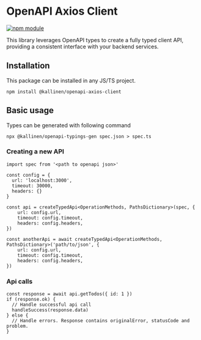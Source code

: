 # OpenAPI Axios Client

[![npm module](https://badge.fury.io/js/@kallinen%2Fopenapi-axios-client.svg)](https://www.npmjs.org/package/@kallinen/openapi-axios-client)

This library leverages OpenAPI types to create a fully typed client API, providing a consistent interface with your backend services.

## Installation

This package can be installed in any JS/TS project.

```
npm install @kallinen/openapi-axios-client
```

## Basic usage

Types can be generated with following command

```
npx @kallinen/openapi-typings-gen spec.json > spec.ts
```

### Creating a new API

```
import spec from '<path to openapi json>' 

const config = {
  url: 'localhost:3000',
  timeout: 30000,
  headers: {}
}

const api = createTypedApi<OperationMethods, PathsDictionary>(spec, {
    url: config.url,
    timeout: config.timeout,
    headers: config.headers,
})

const anotherApi = await createTypedApi<OperationMethods, PathsDictionary>('path/to/json', {
    url: config.url,
    timeout: config.timeout,
    headers: config.headers,
})
```

### Api calls

```
const response = await api.getTodos({ id: 1 })
if (response.ok) {
  // Handle successful api call
  handleSuccess(response.data)
} else {
  // Handle errors. Response contains originalError, statusCode and problem.
}
```
